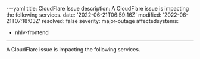 ---yaml
title: CloudFlare Issue
description: A CloudFlare issue is impacting the following services.
date: '2022-06-21T06:59:16Z'
modified: '2022-06-21T07:18:03Z'
resolved: false
severity: major-outage
affectedsystems:
  - nhlv-frontend
---
A CloudFlare issue is impacting the following services.

